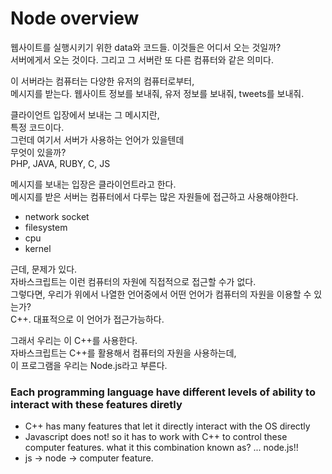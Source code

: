 # Node overview

웹사이트를 실행시키기 위한 data와 코드들.
이것들은 어디서 오는 것일까?  
서버에게서 오는 것이다. 그리고 그 서버란 또 다른 컴퓨터와 같은 의미다.

이 서버라는 컴퓨터는 다양한 유저의 컴퓨터로부터,  
메시지를 받는다.
웹사이트 정보를 보내줘,
유저 정보를 보내줘,
tweets를 보내줘.

클라이언트 입장에서 보내는 그 메시지란,  
특정 코드이다.  
그런데 여기서 서버가 사용하는 언어가 있을텐데  
무엇이 있을까?  
PHP, JAVA, RUBY, C, JS

메시지를 보내는 입장은 클라이언트라고 한다.  
메시지를 받은 서버는 컴퓨터에서 다루는 많은 자원들에 접근하고 사용해야한다.

- network socket
- filesystem
- cpu
- kernel

근데, 문제가 있다.  
자바스크립트는 이런 컴퓨터의 자원에 직접적으로 접근할 수가 없다.  
그렇다면, 우리가 위에서 나열한 언어중에서 어떤 언어가 컴퓨터의 자원을 이용할 수 있는가?  
C++. 대표적으로 이 언어가 접근가능하다.

그래서 우리는 이 C++를 사용한다.  
자바스크립트는 C++를 활용해서 컴퓨터의 자원을 사용하는데,  
이 프로그램을 우리는 Node.js라고 부른다.

### Each programming language have different levels of ability to interact with these features diretly

- C++ has many features that let it directly interact with the OS directly
- Javascript does not! so it has to work with C++ to control these computer features. what it this combination known as? ... node.js!!
- js -> node -> computer feature.
